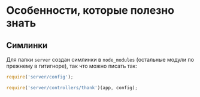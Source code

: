 # Особенности, которые полезно знать

## Симлинки

Для папки `server` создан симлинки в `node_modules` (остальные модули по прежнему в гитигноре), так что можно писать так:

```javascript
require('server/config');
```

```javascript
require('server/controllers/thank')(app, config);
```
